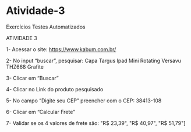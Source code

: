 # Atividade-3
Exercícios Testes Automatizados


ATIVIDADE 3

1-	Acessar o site: https://www.kabum.com.br/

2-	No input “buscar”, pesquisar: Capa Targus Ipad Mini Rotating Versavu THZ668 Grafite

3-	Clicar em “Buscar”

4-	Clicar no Link do produto pesquisado

5-	No campo “Digite seu CEP” preencher com o CEP: 38413-108

6-	Clicar em “Calcular Frete”

7-	Validar se os 4 valores de frete são: "R$ 23,39", "R$ 40,97", "R$ 51,79"]
